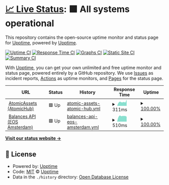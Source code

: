 # [📈 Live Status](https://upptime.github.io/upptime): <!--live status--> **🟩 All systems operational**

This repository contains the open-source uptime monitor and status page for [Upptime](https://upptime.js.org), powered by [Upptime](https://github.com/upptime/upptime).

[![Uptime CI](https://github.com/TacoCompany/upptime/workflows/Uptime%20CI/badge.svg)](https://github.com/TacoCompany/upptime/actions?query=workflow%3A%22Uptime+CI%22)
[![Response Time CI](https://github.com/TacoCompany/upptime/workflows/Response%20Time%20CI/badge.svg)](https://github.com/TacoCompany/upptime/actions?query=workflow%3A%22Response+Time+CI%22)
[![Graphs CI](https://github.com/TacoCompany/upptime/workflows/Graphs%20CI/badge.svg)](https://github.com/TacoCompany/upptime/actions?query=workflow%3A%22Graphs+CI%22)
[![Static Site CI](https://github.com/TacoCompany/upptime/workflows/Static%20Site%20CI/badge.svg)](https://github.com/TacoCompany/upptime/actions?query=workflow%3A%22Static+Site+CI%22)
[![Summary CI](https://github.com/TacoCompany/upptime/workflows/Summary%20CI/badge.svg)](https://github.com/TacoCompany/upptime/actions?query=workflow%3A%22Summary+CI%22)

With [Upptime](https://upptime.js.org), you can get your own unlimited and free uptime monitor and status page, powered entirely by a GitHub repository. We use [Issues](https://github.com/upptime/upptime/issues) as incident reports, [Actions](https://github.com/TacoCompany/upptime/actions) as uptime monitors, and [Pages](https://upptime.github.io/upptime) for the status page.

<!--start: status pages-->
<!-- This summary is generated by Upptime (https://github.com/upptime/upptime) -->
<!-- Do not edit this manually, your changes will be overwritten -->
<!-- prettier-ignore -->
| URL | Status | History | Response Time | Uptime |
| --- | ------ | ------- | ------------- | ------ |
| <img alt="" src="https://icons.duckduckgo.com/ip3/wax.api.atomicassets.io.ico" height="13"> [AtomicAssets (AtomicHub)](https://wax.api.atomicassets.io/atomicassets/v1/assets/1099548897666) | 🟩 Up | [atomic-assets-atomic-hub.yml](https://github.com/TacoCompany/upptime/commits/HEAD/history/atomic-assets-atomic-hub.yml) | <details><summary><img alt="Response time graph" src="./graphs/atomic-assets-atomic-hub/response-time-week.png" height="20"> 311ms</summary><br><a href="https://status.tacocrypto.io/history/atomic-assets-atomic-hub"><img alt="Response time 900" src="https://img.shields.io/endpoint?url=https%3A%2F%2Fraw.githubusercontent.com%2FTacoCompany%2Fupptime%2FHEAD%2Fapi%2Fatomic-assets-atomic-hub%2Fresponse-time.json"></a><br><a href="https://status.tacocrypto.io/history/atomic-assets-atomic-hub"><img alt="24-hour response time 491" src="https://img.shields.io/endpoint?url=https%3A%2F%2Fraw.githubusercontent.com%2FTacoCompany%2Fupptime%2FHEAD%2Fapi%2Fatomic-assets-atomic-hub%2Fresponse-time-day.json"></a><br><a href="https://status.tacocrypto.io/history/atomic-assets-atomic-hub"><img alt="7-day response time 311" src="https://img.shields.io/endpoint?url=https%3A%2F%2Fraw.githubusercontent.com%2FTacoCompany%2Fupptime%2FHEAD%2Fapi%2Fatomic-assets-atomic-hub%2Fresponse-time-week.json"></a><br><a href="https://status.tacocrypto.io/history/atomic-assets-atomic-hub"><img alt="30-day response time 299" src="https://img.shields.io/endpoint?url=https%3A%2F%2Fraw.githubusercontent.com%2FTacoCompany%2Fupptime%2FHEAD%2Fapi%2Fatomic-assets-atomic-hub%2Fresponse-time-month.json"></a><br><a href="https://status.tacocrypto.io/history/atomic-assets-atomic-hub"><img alt="1-year response time 1123" src="https://img.shields.io/endpoint?url=https%3A%2F%2Fraw.githubusercontent.com%2FTacoCompany%2Fupptime%2FHEAD%2Fapi%2Fatomic-assets-atomic-hub%2Fresponse-time-year.json"></a></details> | <details><summary><a href="https://status.tacocrypto.io/history/atomic-assets-atomic-hub">100.00%</a></summary><a href="https://status.tacocrypto.io/history/atomic-assets-atomic-hub"><img alt="All-time uptime 99.88%" src="https://img.shields.io/endpoint?url=https%3A%2F%2Fraw.githubusercontent.com%2FTacoCompany%2Fupptime%2FHEAD%2Fapi%2Fatomic-assets-atomic-hub%2Fuptime.json"></a><br><a href="https://status.tacocrypto.io/history/atomic-assets-atomic-hub"><img alt="24-hour uptime 100.00%" src="https://img.shields.io/endpoint?url=https%3A%2F%2Fraw.githubusercontent.com%2FTacoCompany%2Fupptime%2FHEAD%2Fapi%2Fatomic-assets-atomic-hub%2Fuptime-day.json"></a><br><a href="https://status.tacocrypto.io/history/atomic-assets-atomic-hub"><img alt="7-day uptime 100.00%" src="https://img.shields.io/endpoint?url=https%3A%2F%2Fraw.githubusercontent.com%2FTacoCompany%2Fupptime%2FHEAD%2Fapi%2Fatomic-assets-atomic-hub%2Fuptime-week.json"></a><br><a href="https://status.tacocrypto.io/history/atomic-assets-atomic-hub"><img alt="30-day uptime 100.00%" src="https://img.shields.io/endpoint?url=https%3A%2F%2Fraw.githubusercontent.com%2FTacoCompany%2Fupptime%2FHEAD%2Fapi%2Fatomic-assets-atomic-hub%2Fuptime-month.json"></a><br><a href="https://status.tacocrypto.io/history/atomic-assets-atomic-hub"><img alt="1-year uptime 99.87%" src="https://img.shields.io/endpoint?url=https%3A%2F%2Fraw.githubusercontent.com%2FTacoCompany%2Fupptime%2FHEAD%2Fapi%2Fatomic-assets-atomic-hub%2Fuptime-year.json"></a></details>
| <img alt="" src="https://icons.duckduckgo.com/ip3/lightapi.eosamsterdam.net.ico" height="13"> [Balances API (EOS Amsterdam)](https://lightapi.eosamsterdam.net/api/balances/wax/eosio.token) | 🟩 Up | [balances-api-eos-amsterdam.yml](https://github.com/TacoCompany/upptime/commits/HEAD/history/balances-api-eos-amsterdam.yml) | <details><summary><img alt="Response time graph" src="./graphs/balances-api-eos-amsterdam/response-time-week.png" height="20"> 510ms</summary><br><a href="https://status.tacocrypto.io/history/balances-api-eos-amsterdam"><img alt="Response time 437" src="https://img.shields.io/endpoint?url=https%3A%2F%2Fraw.githubusercontent.com%2FTacoCompany%2Fupptime%2FHEAD%2Fapi%2Fbalances-api-eos-amsterdam%2Fresponse-time.json"></a><br><a href="https://status.tacocrypto.io/history/balances-api-eos-amsterdam"><img alt="24-hour response time 458" src="https://img.shields.io/endpoint?url=https%3A%2F%2Fraw.githubusercontent.com%2FTacoCompany%2Fupptime%2FHEAD%2Fapi%2Fbalances-api-eos-amsterdam%2Fresponse-time-day.json"></a><br><a href="https://status.tacocrypto.io/history/balances-api-eos-amsterdam"><img alt="7-day response time 510" src="https://img.shields.io/endpoint?url=https%3A%2F%2Fraw.githubusercontent.com%2FTacoCompany%2Fupptime%2FHEAD%2Fapi%2Fbalances-api-eos-amsterdam%2Fresponse-time-week.json"></a><br><a href="https://status.tacocrypto.io/history/balances-api-eos-amsterdam"><img alt="30-day response time 534" src="https://img.shields.io/endpoint?url=https%3A%2F%2Fraw.githubusercontent.com%2FTacoCompany%2Fupptime%2FHEAD%2Fapi%2Fbalances-api-eos-amsterdam%2Fresponse-time-month.json"></a><br><a href="https://status.tacocrypto.io/history/balances-api-eos-amsterdam"><img alt="1-year response time 442" src="https://img.shields.io/endpoint?url=https%3A%2F%2Fraw.githubusercontent.com%2FTacoCompany%2Fupptime%2FHEAD%2Fapi%2Fbalances-api-eos-amsterdam%2Fresponse-time-year.json"></a></details> | <details><summary><a href="https://status.tacocrypto.io/history/balances-api-eos-amsterdam">100.00%</a></summary><a href="https://status.tacocrypto.io/history/balances-api-eos-amsterdam"><img alt="All-time uptime 99.96%" src="https://img.shields.io/endpoint?url=https%3A%2F%2Fraw.githubusercontent.com%2FTacoCompany%2Fupptime%2FHEAD%2Fapi%2Fbalances-api-eos-amsterdam%2Fuptime.json"></a><br><a href="https://status.tacocrypto.io/history/balances-api-eos-amsterdam"><img alt="24-hour uptime 100.00%" src="https://img.shields.io/endpoint?url=https%3A%2F%2Fraw.githubusercontent.com%2FTacoCompany%2Fupptime%2FHEAD%2Fapi%2Fbalances-api-eos-amsterdam%2Fuptime-day.json"></a><br><a href="https://status.tacocrypto.io/history/balances-api-eos-amsterdam"><img alt="7-day uptime 100.00%" src="https://img.shields.io/endpoint?url=https%3A%2F%2Fraw.githubusercontent.com%2FTacoCompany%2Fupptime%2FHEAD%2Fapi%2Fbalances-api-eos-amsterdam%2Fuptime-week.json"></a><br><a href="https://status.tacocrypto.io/history/balances-api-eos-amsterdam"><img alt="30-day uptime 100.00%" src="https://img.shields.io/endpoint?url=https%3A%2F%2Fraw.githubusercontent.com%2FTacoCompany%2Fupptime%2FHEAD%2Fapi%2Fbalances-api-eos-amsterdam%2Fuptime-month.json"></a><br><a href="https://status.tacocrypto.io/history/balances-api-eos-amsterdam"><img alt="1-year uptime 99.99%" src="https://img.shields.io/endpoint?url=https%3A%2F%2Fraw.githubusercontent.com%2FTacoCompany%2Fupptime%2FHEAD%2Fapi%2Fbalances-api-eos-amsterdam%2Fuptime-year.json"></a></details>

<!--end: status pages-->

[**Visit our status website →**](https://upptime.github.io/upptime)

## 📄 License

- Powered by: [Upptime](https://github.com/upptime/upptime)
- Code: [MIT](./LICENSE) © [Upptime](https://upptime.js.org)
- Data in the `./history` directory: [Open Database License](https://opendatacommons.org/licenses/odbl/1-0/)
